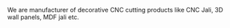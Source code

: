 We are manufacturer of decorative CNC cutting products like CNC Jali, 3D wall panels, MDF jali etc.
